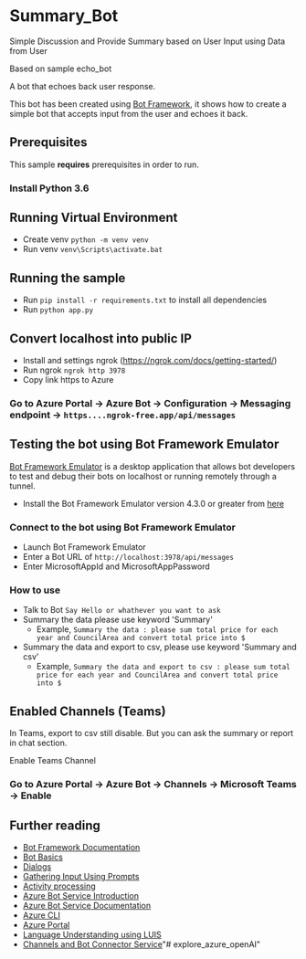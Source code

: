 # Summary_Bot
Simple Discussion and Provide Summary based on User Input using Data from User


Based on sample echo_bot

A bot that echoes back user response.

This bot has been created using [Bot Framework](https://dev.botframework.com), it shows how to create a simple bot that accepts input from the user and echoes it back.

## Prerequisites

This sample **requires** prerequisites in order to run.

### Install Python 3.6

## Running Virtual Environment
- Create venv `python -m venv venv`
- Run venv `venv\Scripts\activate.bat`

## Running the sample
- Run `pip install -r requirements.txt` to install all dependencies
- Run `python app.py`

## Convert localhost into public IP
- Install and settings ngrok (https://ngrok.com/docs/getting-started/)
- Run ngrok `ngrok http 3978`
- Copy link https to Azure

### Go to Azure Portal -> Azure Bot -> Configuration -> Messaging endpoint -> `https....ngrok-free.app/api/messages` 

## Testing the bot using Bot Framework Emulator

[Bot Framework Emulator](https://github.com/microsoft/botframework-emulator) is a desktop application that allows bot developers to test and debug their bots on localhost or running remotely through a tunnel.

- Install the Bot Framework Emulator version 4.3.0 or greater from [here](https://github.com/Microsoft/BotFramework-Emulator/releases)

### Connect to the bot using Bot Framework Emulator

- Launch Bot Framework Emulator
- Enter a Bot URL of `http://localhost:3978/api/messages`
- Enter MicrosoftAppId and MicrosoftAppPassword

### How to use

- Talk to Bot `Say Hello or whathever you want to ask`
- Summary the data please use keyword 'Summary' 
	- Example, `Summary the data : please sum total price for each year and CouncilArea and convert total price into $`
- Summary the data and export to csv, please use keyword 'Summary and csv' 
	- Example, `Summary the data and export to csv : please sum total price for each year and CouncilArea and convert total price into $`

## Enabled Channels (Teams)
In Teams, export to csv still disable. But you can ask the summary or report in chat section.

Enable Teams Channel
### Go to Azure Portal -> Azure Bot -> Channels -> Microsoft Teams -> Enable


## Further reading

- [Bot Framework Documentation](https://docs.botframework.com)
- [Bot Basics](https://docs.microsoft.com/azure/bot-service/bot-builder-basics?view=azure-bot-service-4.0)
- [Dialogs](https://docs.microsoft.com/azure/bot-service/bot-builder-concept-dialog?view=azure-bot-service-4.0)
- [Gathering Input Using Prompts](https://docs.microsoft.com/azure/bot-service/bot-builder-prompts?view=azure-bot-service-4.0&tabs=csharp)
- [Activity processing](https://docs.microsoft.com/en-us/azure/bot-service/bot-builder-concept-activity-processing?view=azure-bot-service-4.0)
- [Azure Bot Service Introduction](https://docs.microsoft.com/azure/bot-service/bot-service-overview-introduction?view=azure-bot-service-4.0)
- [Azure Bot Service Documentation](https://docs.microsoft.com/azure/bot-service/?view=azure-bot-service-4.0)
- [Azure CLI](https://docs.microsoft.com/cli/azure/?view=azure-cli-latest)
- [Azure Portal](https://portal.azure.com)
- [Language Understanding using LUIS](https://docs.microsoft.com/azure/cognitive-services/luis/)
- [Channels and Bot Connector Service](https://docs.microsoft.com/azure/bot-service/bot-concepts?view=azure-bot-service-4.0)"# explore_azure_openAI" 
